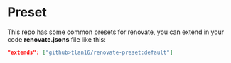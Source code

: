 # Preset

This repo has some common presets for renovate, you can extend in your code **renovate.jsons** file like this:

```json
"extends": ["github>tlan16/renovate-preset:default"]
```
